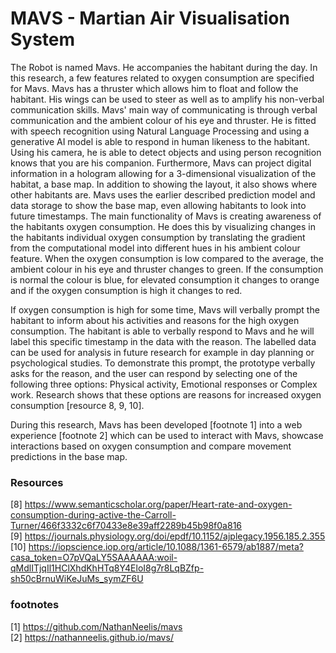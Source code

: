 # MAVS - Martian Air Visualisation System

The Robot is named Mavs. He accompanies the habitant during the day. In this research, a few features related to oxygen consumption are specified for Mavs. Mavs has a thruster which allows him to float and follow the habitant. His wings can be used to steer as well as to amplify his non-verbal communication skills. Mavs' main way of communicating is through verbal communication and the ambient colour of his eye and thruster. He is fitted with speech recognition using Natural Language Processing and using a generative AI model is able to respond in human likeness to the habitant. Using his camera, he is able to detect objects and using person recognition knows that you are his companion. Furthermore, Mavs can project digital information in a hologram allowing for a 3-dimensional visualization of the habitat, a base map. In addition to showing the layout, it also shows where other habitants are. Mavs uses the earlier described prediction model and data storage to show the base map, even allowing habitants to look into future timestamps. The main functionality of Mavs is creating awareness of the habitants oxygen consumption. He does this by visualizing changes in the habitants individual oxygen consumption by translating the gradient from the computational model into different hues in his ambient colour feature. When the oxygen consumption is low compared to the average, the ambient colour in his eye and thruster changes to green. If the consumption is normal the colour is blue, for elevated consumption it changes to orange and if the oxygen consumption is high it changes to red.

If oxygen consumption is high for some time, Mavs will verbally prompt the habitant to inform about his activities and reasons for the high oxygen consumption. The habitant is able to verbally respond to Mavs and he will label this specific timestamp in the data with the reason. The labelled data can be used for analysis in future research for example in day planning or psychological studies. To demonstrate this prompt, the prototype verbally asks for the reason, and the user can respond by selecting one of the following three options: Physical activity, Emotional responses or Complex work. Research shows that these options are reasons for increased oxygen consumption [resource 8, 9, 10].

During this research, Mavs has been developed [footnote 1] into a web experience [footnote 2] which can be used to interact with Mavs, showcase interactions based on oxygen consumption and compare movement predictions in the base map.

### Resources

[8] https://www.semanticscholar.org/paper/Heart-rate-and-oxygen-consumption-during-active-the-Carroll-Turner/466f3332c6f70433e8e39aff2289b45b98f0a816  
[9] https://journals.physiology.org/doi/epdf/10.1152/ajplegacy.1956.185.2.355  
[10] https://iopscience.iop.org/article/10.1088/1361-6579/ab1887/meta?casa_token=O7pVQaLY5SAAAAAA:woil-qMdlITjqIl1HClXhdKhHTq8Y4EloI8g7r8LqBZfp-sh50cBrnuWiKeJuMs_symZF6U

### footnotes

[1] https://github.com/NathanNeelis/mavs  
[2] https://nathanneelis.github.io/mavs/
